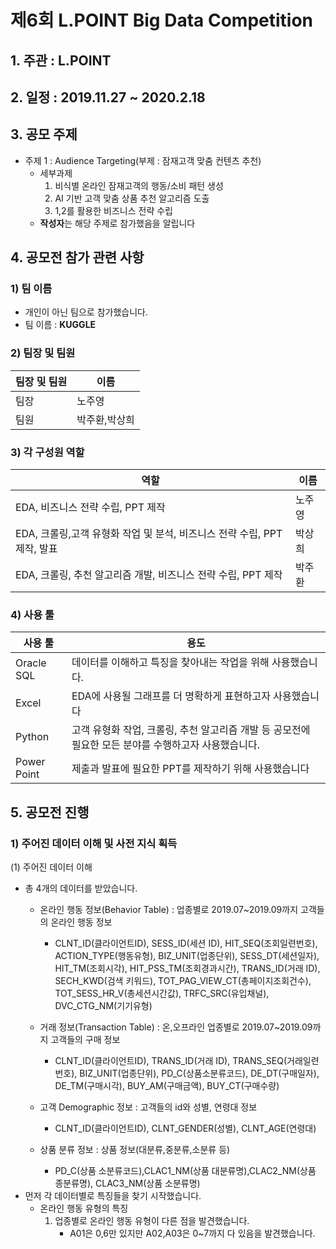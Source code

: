 # 제6회 L.POINT Big Data Competition
## 1. 주관 : L.POINT
## 2. 일정 : 2019.11.27 ~ 2020.2.18
## 3. 공모 주제 
- 주제 1 : Audience Targeting(부제 : 잠재고객 맞춤 컨텐츠 추천)
  - 세부과제
     1) 비식별 온라인 잠재고객의 행동/소비 패턴 생성
     2) AI 기반 고객 맞춤 상품 추천 알고리즘 도출
     3) 1,2를 활용한 비즈니스 전략 수립
  - **작성자**는 해당 주제로 참가했음을 알립니다
  
## 4. 공모전 참가 관련 사항
### 1) 팀 이름
- 개인이 아닌 팀으로 참가했습니다.
- 팀 이름 : **KUGGLE**

### 2) 팀장 및 팀원

|팀장 및 팀원|이름|
|-----------|----|
|팀장|노주영|
|팀원|박주환,박상희|

### 3) 각 구성원 역할

|역할|이름|
|----|----|
|EDA, 비즈니스 전략 수립, PPT 제작|노주영|
|EDA, 크롤링,고객 유형화 작업 및 분석, 비즈니스 전략 수립, PPT 제작, 발표|박상희|
|EDA, 크롤링, 추천 알고리즘 개발, 비즈니스 전략 수립, PPT 제작|박주환|

### 4) 사용 툴

|사용 툴|용도|
|-------|----|
|Oracle SQL|데이터를 이해하고 특징을 찾아내는 작업을 위해 사용했습니다.|
|Excel|EDA에 사용될 그래프를 더 명확하게 표현하고자 사용했습니다|
|Python|고객 유형화 작업, 크롤링, 추천 알고리즘 개발 등 공모전에 필요한 모든 분야를 수행하고자 사용했습니다.|
|Power Point|제출과 발표에 필요한 PPT를 제작하기 위해 사용했습니다|

## 5. 공모전 진행
### 1) 주어진 데이터 이해 및 사전 지식 획득
(1) 주어진 데이터 이해

- 총 4개의 데이터를 받았습니다.
  - 온라인 행동 정보(Behavior Table) : 업종별로 2019.07~2019.09까지 고객들의 온라인 행동 정보
    - CLNT_ID(클라이언트ID), SESS_ID(세션 ID), HIT_SEQ(조회일련번호), ACTION_TYPE(행동유형), BIZ_UNIT(업종단위), SESS_DT(세션일자), HIT_TM(조회시각), HIT_PSS_TM(조회경과시간), TRANS_ID(거래 ID), SECH_KWD(검색 키워드), TOT_PAG_VIEW_CT(총페이지조회건수), TOT_SESS_HR_V(총세션시간값), TRFC_SRC(유입채널), DVC_CTG_NM(기기유형)
  
  - 거래 정보(Transaction Table) : 온,오프라인 업종별로 2019.07~2019.09까지 고객들의 구매 정보
    - CLNT_ID(클라이언트ID), TRANS_ID(거래 ID), TRANS_SEQ(거래일련번호), BIZ_UNIT(업종단위), PD_C(상품소분류코드), DE_DT(구매일자), DE_TM(구매시각), BUY_AM(구매금액), BUY_CT(구매수량)
  - 고객 Demographic 정보 : 고객들의 id와 성별, 연령대 정보
    - CLNT_ID(클라이언트ID), CLNT_GENDER(성별), CLNT_AGE(연령대)
  - 상품 분류 정보 : 상품 정보(대분류,중분류,소분류 등)
    - PD_C(상품 소분류코드),CLAC1_NM(상품 대분류명),CLAC2_NM(상품 종분류명), CLAC3_NM(상품 소분류명)
- 먼저 각 데이터별로 특징들을 찾기 시작했습니다.
  - 온라인 행동 유형의 특징
     1) 업종별로 온라인 행동 유형이 다른 점을 발견했습니다.
        - A01은 0,6만 있지만 A02,A03은 0~7까지 다 있음을 발견했습니다.
        
        



